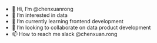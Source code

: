 - 👋 Hi, I’m @chenxuanrong
- 👀 I’m interested in data 
- 🌱 I’m currently learning frontend development
- 💞️ I’m looking to collaborate on data product development
- 📫 How to reach me slack @chenxuan.rong

<!---
chenxuanrong/chenxuanrong is a ✨ special ✨ repository because its `README.md` (this file) appears on your GitHub profile.
You can click the Preview link to take a look at your changes.
--->

